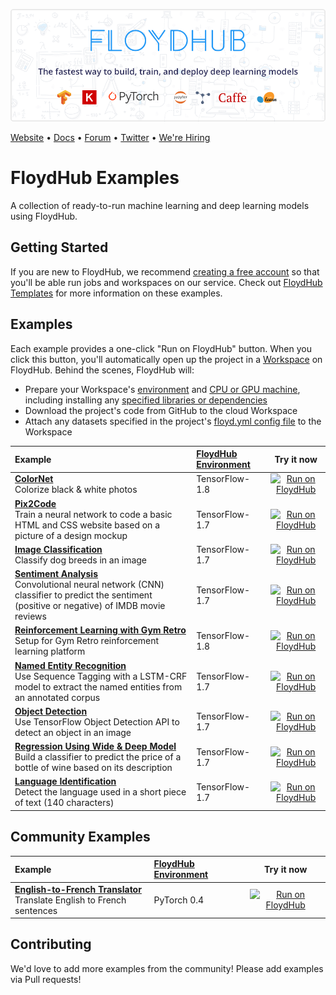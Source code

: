 [![FloydHub Logo](https://github.com/floydhub/static/blob/master/Group.png)](https://www.floydhub.com)

[Website](https://www.floydhub.com) • [Docs](https://docs.floydhub.com) • [Forum](https://forum.floydhub.com) • [Twitter](https://twitter.com/floydhub_) • [We're Hiring](https://angel.co/floydhub)

# FloydHub Examples

A collection of ready-to-run machine learning and deep learning models using FloydHub.

## Getting Started

If you are new to FloydHub, we recommend [creating a free account](https://www.floydhub.com) so that you'll be able run jobs and workspaces on our service. Check out [FloydHub Templates](https://www.floydhub.com/explore/templates) for more information on these examples.

## Examples

Each example provides a one-click "Run on FloydHub" button. When you click this button, you'll automatically open up the project in a [Workspace](https://docs.floydhub.com/guides/workspace/) on FloydHub. Behind the scenes, FloydHub will:

* Prepare your Workspace's [environment](https://docs.floydhub.com/guides/environments/) and [CPU or GPU machine](https://docs.floydhub.com/guides/basics/using_gpu/), including installing any [specified libraries or dependencies](https://docs.floydhub.com/guides/jobs/installing_dependencies/)
* Download the project's code from GitHub to the cloud Workspace
* Attach any datasets specified in the project's [floyd.yml config file](https://docs.floydhub.com/floyd_config/) to the Workspace

| Example | [FloydHub Environment](https://docs.floydhub.com/guides/environments/) | Try it now |
|:------ | :------ | :------: |
| [**ColorNet**](https://github.com/floydhub/colornet-template) <br/> Colorize black & white photos  | TensorFlow-1.8 | [![Run on FloydHub](https://static.floydhub.com/button/button-small.svg)](https://floydhub.com/run?template=https://github.com/floydhub/colornet-template) |
| [**Pix2Code**](https://github.com/floydhub/pix2code-template) <br/> Train a neural network to code a basic HTML and CSS website based on a picture of a design mockup | TensorFlow-1.7 | [![Run on FloydHub](https://static.floydhub.com/button/button-small.svg)](https://floydhub.com/run?template=https://github.com/floydhub/pix2code-template) |
| [**Image Classification**](https://github.com/floydhub/image-classification-template) <br/> Classify dog breeds in an image | TensorFlow-1.7 | [![Run on FloydHub](https://static.floydhub.com/button/button-small.svg)](https://floydhub.com/run?template=https://github.com/floydhub/image-classification-template) |
| [**Sentiment Analysis**](https://github.com/floydhub/sentiment-analysis-template) <br/> Convolutional neural network (CNN) classifier to predict the sentiment (positive or negative) of IMDB movie reviews | TensorFlow-1.7 | [![Run on FloydHub](https://static.floydhub.com/button/button-small.svg)](https://floydhub.com/run?template=https://github.com/floydhub/sentiment-analysis-template) |
| [**Reinforcement Learning with Gym Retro**](https://github.com/floydhub/gym-retro-template) <br/> Setup for Gym Retro reinforcement learning platform | TensorFlow-1.8 | [![Run on FloydHub](https://static.floydhub.com/button/button-small.svg)](https://floydhub.com/run?template=https://github.com/floydhub/gym-retro-template) |
| [**Named Entity Recognition**](https://github.com/floydhub/named-entity-recognition-template) <br/> Use Sequence Tagging with a LSTM-CRF model to extract the named entities from an annotated corpus | TensorFlow-1.7 | [![Run on FloydHub](https://static.floydhub.com/button/button-small.svg)](https://floydhub.com/run?template=https://github.com/floydhub/named-entity-recognition-template) |
| [**Object Detection**](https://github.com/floydhub/object-detection-template) <br/> Use TensorFlow Object Detection API to detect an object in an image | TensorFlow-1.7 | [![Run on FloydHub](https://static.floydhub.com/button/button-small.svg)](https://floydhub.com/run?template=https://github.com/floydhub/object-detection-template) |
| [**Regression Using Wide & Deep Model**](https://github.com/floydhub/regression-template) <br/> Build a classifier to predict the price of a bottle of wine based on its description | TensorFlow-1.7 | [![Run on FloydHub](https://static.floydhub.com/button/button-small.svg)](https://floydhub.com/run?template=https://github.com/floydhub/regression-template) |
| [**Language Identification**](https://github.com/floydhub/language-identification-template) <br/> Detect the language used in a short piece of text (140 characters) | TensorFlow-1.7 | [![Run on FloydHub](https://static.floydhub.com/button/button-small.svg)](https://floydhub.com/run?template=https://github.com/floydhub/language-identification-template) |

## Community Examples

| Example | [FloydHub Environment](https://docs.floydhub.com/guides/environments/) | Try it now |
|:------ | :------ | :------: |
| [**English-to-French Translator**](https://github.com/SamLynnEvans/Transformer) <br/> Translate English to French sentences  | PyTorch 0.4 | [![Run on FloydHub](https://static.floydhub.com/button/button-small.svg)](https://floydhub.com/run?template=https://github.com/SamLynnEvans/Transformer) |

## Contributing

We'd love to add more examples from the community! Please add examples via Pull requests!
